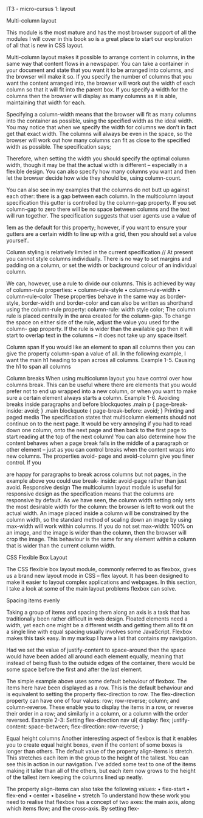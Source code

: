 IT3 - micro-cursus 1: layout

Multi-column layout

This module is the most mature and has the most browser support of all the modules I will cover in this book so is a great place to start our exploration of all that is new in CSS layout.

Multi-column layout makes it possible to arrange content in columns, in the same way that content flows in a newspaper. You can take a container in your document and state that you want it to be arranged into columns, and the browser will make it so. If you specify the number of columns that you want the content arranged into, the browser will work out the width of each column so that it will fit into the parent box. If you specify a width for the columns then the browser will display as many columns as it is able, maintaining that width for each.

Specifying a column-width means that the browser will fit as many columns into the container as possible, using the specified width as the ideal width. You may notice that when we specify the width for columns we don’t in fact get that exact width. The columns will always be even in the space, so the browser will work out how many columns can fit as close to the specified width as possible. The specification says;

Therefore, when setting the width you should specify the optimal column width, though it may be that the actual width is different – especially in a flexible design.
You can also specify how many columns you want and then let the browser decide how wide they should be, using column-count.

You can also see in my examples that the columns do not butt up against each other: there is a gap between each column. In the multicolumn layout specification this gutter is controlled by the column-gap property. If you set column-gap to zero there will be no space between columns and the text will run together. The specification suggests that user agents use a value of

1em as the default for this property; however, if you want to ensure your gutters are a certain width to line up with a grid, then you should set a value yourself..

Column styling is relatively limited in the current specification // At present you cannot style columns individually. There is no way to set margins and padding on a column, or set the width or background colour of an individual column.

We can, however, use a rule to divide our columns. This is achieved by way of column-rule properties:
• column-rule-style • column-rule-width • column-rule-color
These properties behave in the same way as border- style, border-width and border-color and can also be written as shorthand using the column-rule property:
column-rule: width style color;
The column rule is placed centrally in the area created for the column-gap. To change the space on either side of the rule, adjust the value you used for the column- gap property. If the rule is wider than the available gap then it will start to overlap text in the columns – it does not take up any space itself.

Column span
If you would like an element to span all columns then you can give the property column-span a value of all. In the following example, I want the main h1 heading to span across all columns.
Example 1-5. Causing the h1 to span all columns

Column breaks
When using multicolumn layout you have control over how columns break. This can be useful where there are elements that you would prefer not to end up wrapped into a new column, or when you want to make sure a certain element always starts a column.
Example 1-6. Avoiding breaks inside paragraphs and before blockquotes
.main p { page-break-inside: avoid; }
.main blockquote { page-break-before: avoid; }
Printing and paged media
The specification states that multicolumn elements should not continue on to the next page. It would be very annoying if you had to read down one column, onto the next page and then back to the first page to start reading at the top of the next column!
You can also determine how the content behaves when a page break falls in the middle of a paragraph or other element – just as you can control breaks when the content wraps into new columns. The properties avoid- page and avoid-column give you finer control. If you

are happy for paragraphs to break across columns but not pages, in the example above you could use break- inside: avoid-page rather than just avoid.
Responsive design
The multicolumn layout module is useful for responsive design as the specification means that the columns are responsive by default. As we have seen, the column width setting only sets the most desirable width for the column: the browser is left to work out the actual width.
An image placed inside a column will be constrained by the column width, so the standard method of scaling down an image by using max-width will work within columns. If you do not set max-width: 100% on an image, and the image is wider than the column, then the browser will crop the image. This behaviour is the same for any element within a column that is wider than the current column width.

CSS Flexible Box Layout

The CSS flexible box layout module, commonly referred to as flexbox, gives us a brand new layout mode in CSS – flex layout. It has been designed to make it easier to layout complex applications and webpages. In this section, I take a look at some of the main layout problems flexbox can solve.

Spacing items evenly

Taking a group of items and spacing them along an axis is a task that has traditionally been rather difficult in web design. Floated elements need a width, yet each one might be a different width and getting them all to fit on a single line with equal spacing usually involves some JavaScript.
Flexbox makes this task easy. In my markup I have a list that contains my navigation.

Had we set the value of justify-content to space-around then the space would have been added
all around each element equally, meaning that instead of being flush to the outside edges of the container, there would be some space before the first and after the last element.

The simple example above uses some default behaviour of flexbox. The items here have been displayed as a row. This is the default behaviour and is equivalent to setting the property flex-direction to row.
The flex-direction property can have one of four values: row; row-reverse; column; and column-reverse. These enable you to display the items in a row, or reverse their order in a row; and similarly in a column, or a column with the order reversed.
Example 2-3: Setting flex-direction
nav ul{
  display: flex;
  justify-content: space-between;
  flex-direction: row-reverse;
}

Equal height columns
Another interesting aspect of flexbox is that it enables you to create equal height boxes, even if the content of some boxes is longer than others. The default value of the property align-items is stretch. This stretches each item in the group to the height of the tallest. You can see this in action in our navigation. I've added some text to one of the items making it taller than all of the others, but each item now grows to the height of the tallest item keeping the columns lined up neatly.

The property align-items can also take the following values:
• flex-start 
• flex-end
• center
• baseline
• stretch
To understand how these work you need to realise that flexbox has a concept of two axes: the main axis, along which items flow; and the cross-axis. By setting flex-


